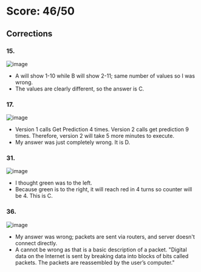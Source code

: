 # Score: 46/50

## Corrections

### 15.

![image](https://user-images.githubusercontent.com/64157584/167276569-f1a0726e-fd5f-4432-8611-4164c1c1b3b9.png)

* A will show 1-10 while B will show 2-11; same number of values so I was wrong.
* The values are clearly different, so the answer is C. 

### 17.

![image](https://user-images.githubusercontent.com/64157584/167276726-ef9170b6-f4c5-46f9-86e3-fc9187a92ba6.png)

* Version 1 calls Get Prediction 4 times. Version 2 calls get prediction 9 times. Therefore, version 2 will take 5 more minutes to execute.
* My answer was just completely wrong. It is D.

### 31.

![image](https://user-images.githubusercontent.com/64157584/167276846-b6031ccc-2f52-4ac2-944f-b3eb9e673219.png)

* I thought green was to the left. 
* Because green is to the right, it will reach red in 4 turns so counter will be 4. This is C. 

### 36. 

![image](https://user-images.githubusercontent.com/64157584/167277021-f3575c6e-f55a-46d6-bca6-4625d147cf89.png)

* My answer was wrong; packets are sent via routers, and server doesn't connect directly.
* A cannot be wrong as that is a basic description of a packet. "Digital data on the Internet is sent by breaking data into blocks of bits called packets. The packets are reassembled by the user’s computer."
